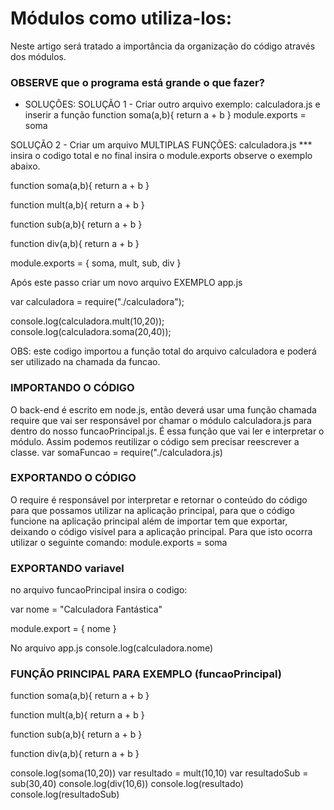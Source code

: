  # Módulos como utiliza-los:

 Neste artigo será tratado a importância da organização do código
através dos módulos.

### OBSERVE que o  programa está grande o que fazer?

* SOLUÇÔES:
SOLUÇÃO 1 - Criar outro arquivo exemplo: calculadora.js e inserir a função
function soma(a,b){
    return a + b
}
module.exports = soma

SOLUÇÃO 2 - Criar um arquivo MULTIPLAS FUNÇÕES: calculadora.js
*** insira o codigo total e no final insira o module.exports observe o exemplo abaixo.

function soma(a,b){
    return a + b
}

function mult(a,b){
    return a + b
}

function sub(a,b){
    return a + b
}

function div(a,b){
    return a + b
}

module.exports = {
    soma,
    mult,
    sub,
    div
}

Após este passo  criar um novo arquivo EXEMPLO app.js

var calculadora = require("./calculadora");

console.log(calculadora.mult(10,20));
console.log(calculadora.soma(20,40));

OBS: este codigo importou a função total do arquivo calculadora e poderá 
ser utilizado na chamada da funcao.


### IMPORTANDO O CÓDIGO
O back-end é  escrito em node.js, então deverá usar uma função chamada require que vai ser responsável por chamar o módulo calculadora.js para dentro do nosso funcaoPrincipal.js. É essa função que vai ler e interpretar o módulo. Assim podemos reutilizar o código sem precisar reescrever a classe.
var somaFuncao = require("./calculadora.js)

### EXPORTANDO O CÓDIGO
O require é responsável por interpretar e retornar o conteúdo do código para que possamos utilizar na aplicação principal, para que o código funcione na aplicação principal além de importar tem que exportar, deixando o código visível para a aplicação principal. 
Para que isto ocorra utilizar o seguinte comando:
module.exports = soma


### EXPORTANDO variavel
no arquivo funcaoPrincipal insira o codigo:

var nome = "Calculadora Fantástica"

module.export = {
    nome
}

No arquivo app.js
console.log(calculadora.nome)

### FUNÇÃO PRINCIPAL PARA EXEMPLO (funcaoPrincipal)

function soma(a,b){
    return a + b
}

function mult(a,b){
    return a + b
}

function sub(a,b){
    return a + b
}

function div(a,b){
    return a + b
}

console.log(soma(10,20))
var resultado = mult(10,10)
var resultadoSub = sub(30,40)
console.log(div(10,6))
console.log(resultado)
console.log(resultadoSub)